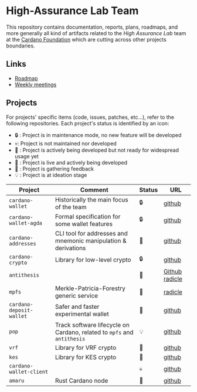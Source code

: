 # High-Assurance Lab Team

This repository contains documentation, reports, plans, roadmaps, and more generally all kind of artifacts related to the _High Assurance Lab_ team at the [Cardano Foundation](https://cardano.org) which are cutting across other projects boundaries.

## Links

* [Roadmap]()
* [Weekly meetings](docs/weekly)

## Projects

For projects' specific items (code, issues, patches, etc...), refer to the following repositories.
Each project's status is identified by an icon:

* 🔒 : Project is in maintenance mode, no new feature will be developed
* 💀: Project is not maintained nor developed
* 🚧 : Project is actively being developed but not ready for widespread usage yet
* 🚢 : Project is live and actively being developed
* 📢 : Project is gathering feedback
* 💡 : Project is at ideation stage


| Project                  | Comment                                                                 | Status | URL                                                                                                                                                       |
|--------------------------|-------------------------------------------------------------------------|--------|-----------------------------------------------------------------------------------------------------------------------------------------------------------|
| `cardano-wallet`         | Historically the main focus of the team                                 | 🔒     | [github](https://github.com/cardano-foundation/cardano-wallet)                                                                                            |
| `cardano-wallet-agda`    | Formal specification for some wallet features                           | 🔒     | [github](https://github.com/cardano-foundation/cardano-wallet-agda)                                                                                       |
| `cardano-addresses`      | CLI tool for addresses and mnemonic manipulation & derivations          | 🚢     | [github](https://github.com/IntersectMBO/cardano-addresses)                                                                                               |
| `cardano-crypto`         | Library for low-level crypto                                            | 🔒     | [github](https://github.com/IntersectMBO/cardano-crypto)                                                                                                  |
| `antithesis`             |                                                                         | 🚧     | [Github](https://github.com/cardano-foundation/antithesis) [radicle](https://app.radicle.xyz/nodes/seed.radicle.garden/rad:z2a7Te5b28CX5YyPQ7ihrdG2EEUsC) |
| `mpfs`                   | Merkle-Patricia-Forestry generic service                                | 🚧     | [radicle](https://app.radicle.xyz/nodes/seed.radicle.garden/rad:zpZ4szHxvnyVyDiy2acfcVEzxza9)                                                             |
| `cardano-deposit-wallet` | Safer and faster experimental wallet                                    | 📢     | [github](https://github.com/cardano-foundation/cardano-deposit-wallet)                                                                                    |
| `pop`                    | Track software lifecycle on Cardano, related to `mpfs` and `antithesis` | 💡     | [github](https://github.com/cardano-scaling/pop)                                                                                                          |
| `vrf`                    | Library for VRF crypto                                                  | 🚧     | [github](https://github.com/txpipe/vrf)                                                                                                                   |
| `kes`                    | Library for KES crypto                                                  | 🚧     | [github](https://github.com/txpipe/kes)                                                                                                                   |
| `cardano-wallet-client`  |                                                                         | 💀     | [github](https://github.com/cardano-foundation/cardano-wallet-client)                                                                                     |
| `amaru`                  | Rust Cardano node                                                       | 🚧     | [github](https://github.com/pragma-org/amaru)                                                                                                             |
